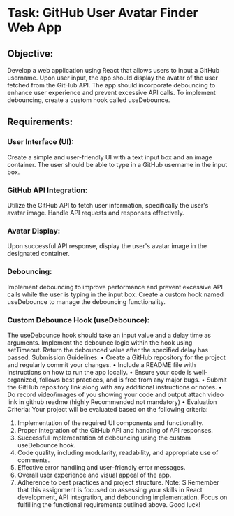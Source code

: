 # Task: GitHub User Avatar Finder Web App

## Objective:

Develop a web application using React that allows users to input a GitHub username. Upon user input, the app should display the avatar of the user fetched from the GitHub API. The app should incorporate debouncing to enhance user experience and prevent excessive API calls. To implement debouncing, create a custom hook called useDebounce.

## Requirements:

### User Interface (UI):

Create a simple and user-friendly UI with a text input box and an image container. The user should be able to type in a GitHub username in the input box.

### GitHub API Integration:

Utilize the GitHub API to fetch user information, specifically the user's avatar image.
Handle API requests and responses effectively.

### Avatar Display:

Upon successful API response, display the user's avatar image in the designated container.

### Debouncing:

Implement debouncing to improve performance and prevent excessive API calls while the user is typing in the input box.
Create a custom hook named useDebounce to manage the debouncing functionality.

### Custom Debounce Hook (useDebounce):

The useDebounce hook should take an input value and a delay time as arguments. Implement the debounce logic within the hook using setTimeout.
Return the debounced value after the specified delay has passed.
Submission Guidelines:
• Create a GitHub repository for the project and regularly commit your changes.
• Include a README file with instructions on how to run the app locally.
• Ensure your code is well-organized, follows best practices, and is free from any major bugs.
• Submit the GitHub repository link along with any additional instructions or notes.
• Do record video/images of you showing your code and output attach video link in github readme (highly Recommended not mandatory)
• Evaluation Criteria:
Your project will be evaluated based on the following criteria:

1. Implementation of the required UI components and functionality.
2. Proper integration of the GitHub API and handling of API responses.
3. Successful implementation of debouncing using the custom useDebounce hook.
4. Code quality, including modularity, readability, and appropriate use of comments.
5. Effective error handling and user-friendly error messages.
6. Overall user experience and visual appeal of the app.
7. Adherence to best practices and project structure.
   Note:
   S
   Remember that this assignment is focused on assessing your skills in React development, API integration, and debouncing implementation. Focus on fulfilling the functional requirements outlined above. Good luck!
